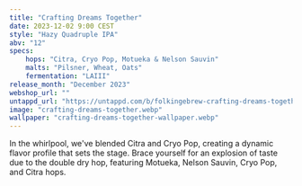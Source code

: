 ```yaml
---
title: "Crafting Dreams Together"
date: 2023-12-02 9:00 CEST
style: "Hazy Quadruple IPA"
abv: "12"
specs:
    hops: "Citra, Cryo Pop, Motueka & Nelson Sauvin"
    malts: "Pilsner, Wheat, Oats"
    fermentation: "LAIII"
release_month: "December 2023"
webshop_url: ""
untappd_url: "https://untappd.com/b/folkingebrew-crafting-dreams-together/5643374"
image: "crafting-dreams-together.webp"
wallpaper: "crafting-dreams-together-wallpaper.webp"
---
```


In the whirlpool, we've blended Citra and Cryo Pop, creating a dynamic flavor profile that sets the stage. Brace yourself for an explosion of taste due to the double dry hop, featuring Motueka, Nelson Sauvin, Cryo Pop, and Citra hops.
